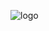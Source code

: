![logo](https://github.com/Unknowing9428/The-Kindler/assets/144300469/d153c774-b5af-4e33-b2a4-391571e3121e)
